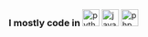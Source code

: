 <h3 style="display: inline;">I mostly code in</h3>
<img src="https://img.shields.io/badge/Python-3776AB?logo=python&logoColor=white&style=for-the-badge" height="30" alt="python logo" />
<img src="https://img.shields.io/badge/JavaScript-F7DF1E?logo=javascript&logoColor=black&style=for-the-badge" height="30" alt="javascript logo" />
<img src="https://img.shields.io/badge/PHP-777BB4?logo=php&logoColor=black&style=for-the-badge" height="30" alt="php logo" />
